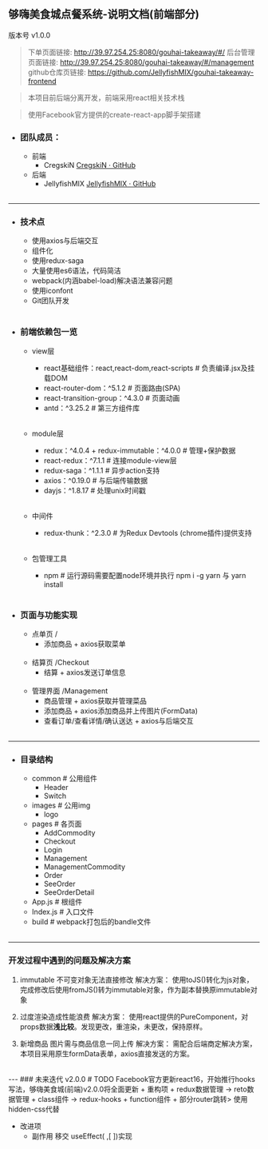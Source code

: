 ## 够嗨美食城点餐系统-说明文档(前端部分)
版本号 v1.0.0
> 下单⻚⾯链接: http://39.97.254.25:8080/gouhai-takeaway/#/
> 后台管理⻚⾯链接: http://39.97.254.25:8080/gouhai-takeaway/#/management
> github仓库页链接: https://github.com/JellyfishMIX/gouhai-takeaway-frontend

> 本项目前后端分离开发，前端采用react相关技术栈

> 使用Facebook官方提供的create-react-app脚手架搭建

+ ###  团队成员：
  + 前端
    + CregskiN [CregskiN · GitHub](https://github.com/CregskiN)
  + 后端
    + JellyfishMIX [JellyfishMIX · GitHub](https://github.com/JellyfishMIX)
  </br>
  
---
+ ### 技术点
  + 使用axios与后端交互
  + 组件化 
  + 使用redux-saga
  + 大量使用es6语法，代码简洁
  + webpack(内涵babel-load)解决语法兼容问题
  + 使用iconfont
  + Git团队开发
  </br>
  
+ ### 前端依赖包一览
  + view层
    + react基础组件：react,react-dom,react-scripts # 负责编译.jsx及挂载DOM
    + react-router-dom：^5.1.2 # 页面路由(SPA)
    + react-transition-group：^4.3.0  # 页面动画
    + antd：^3.25.2  # 第三方组件库
    </br>
    
  + module层
    + redux：^4.0.4 + redux-immutable：^4.0.0 # 管理+保护数据
    + react-redux：^7.1.1  # 连接module-view层
    + redux-saga：^1.1.1  # 异步action支持
    + axios：^0.19.0  # 与后端传输数据
    + dayjs：^1.8.17  # 处理unix时间戳
    </br>
    
  + 中间件
    + redux-thunk：^2.3.0  # 为Redux Devtools (chrome插件)提供支持 
    </br>
  + 包管理工具
    + npm # 运行源码需要配置node环境并执行 npm i -g yarn 与 yarn install
  </br>
  
+ ### 页面与功能实现
  + 点单页 /
    + 添加商品 + axios获取菜单
    </br>
  + 结算页 /Checkout
    + 结算 + axios发送订单信息 
    </br>
  + 管理界面 /Management
    + 商品管理 + axios获取并管理菜品
    + 添加商品 + axios添加商品并上传图片(FormData)
    + 查看订单/查看详情/确认送达 + axios与后端交互
    </br>
  
---
+ ### 目录结构
  + common # 公用组件
    + Header
    + Switch
  + images # 公用img
    + logo
  + pages # 各页面
    + AddCommodity
    + Checkout
    + Login
    + Management
    + ManagementCommodity
    + Order
    + SeeOrder
    + SeeOrderDetail
  + App.js # 根组件
  + Index.js # 入口文件
  + build # webpack打包后的bandle文件
  </br>
---
### 开发过程中遇到的问题及解决方案
1. immutable 不可变对象无法直接修改
 解决方案：
  使用toJS()转化为js对象，完成修改后使用fromJS()转为immutable对象，作为副本替换原immutable对象
   </br>
   
2. 过度渲染造成性能浪费
解决方案：
  使用react提供的PureComponent，对props数据**浅比较**。发现更改，重渲染，未更改，保持原样。
   </br>

3. 新增商品 图片需与商品信息一同上传
解决方案：
  需配合后端商定解决方案，本项目采用原生formData表单，axios直接发送的方案。
  </br>
---
### 未来迭代 v2.0.0 # TODO
Facebook官方更新react16，开始推行hooks写法，够嗨美食城(前端)v2.0.0将全面更新
+ 重构项
  + redux数据管理 -> reto数据管理
  + class组件 -> redux-hooks + function组件
  + 部分router跳转> 使用hidden-css代替
  </br>
  
+ 改进项
  + 副作用 移交 useEffect( ,[ ])实现
  </br>
  
  
  
  

